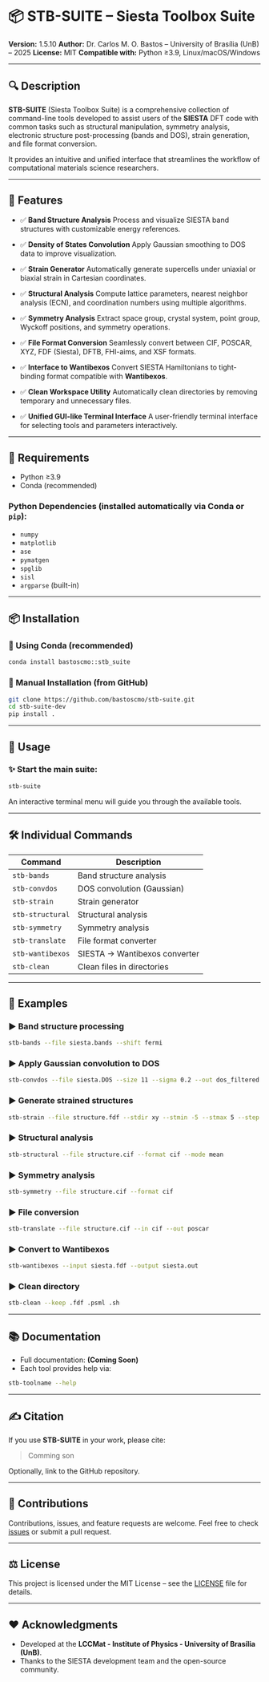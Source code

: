 
# 📦 STB-SUITE – Siesta Toolbox Suite

**Version:** 1.5.10
**Author:** Dr. Carlos M. O. Bastos – University of Brasília (UnB) – 2025
**License:** MIT
**Compatible with:** Python ≥3.9, Linux/macOS/Windows

---

## 🔍 Description

**STB-SUITE** (Siesta Toolbox Suite) is a comprehensive collection of command-line tools developed to assist users of the **SIESTA** DFT code with common tasks such as structural manipulation, symmetry analysis, electronic structure post-processing (bands and DOS), strain generation, and file format conversion.

It provides an intuitive and unified interface that streamlines the workflow of computational materials science researchers.

---

## 🚀 Features

- ✅ **Band Structure Analysis**
  Process and visualize SIESTA band structures with customizable energy references.

- ✅ **Density of States Convolution**
  Apply Gaussian smoothing to DOS data to improve visualization.

- ✅ **Strain Generator**
  Automatically generate supercells under uniaxial or biaxial strain in Cartesian coordinates.

- ✅ **Structural Analysis**
  Compute lattice parameters, nearest neighbor analysis (ECN), and coordination numbers using multiple algorithms.

- ✅ **Symmetry Analysis**
  Extract space group, crystal system, point group, Wyckoff positions, and symmetry operations.

- ✅ **File Format Conversion**
  Seamlessly convert between CIF, POSCAR, XYZ, FDF (Siesta), DFTB, FHI-aims, and XSF formats.

- ✅ **Interface to Wantibexos**
  Convert SIESTA Hamiltonians to tight-binding format compatible with **Wantibexos**.

- ✅ **Clean Workspace Utility**
  Automatically clean directories by removing temporary and unnecessary files.

- ✅ **Unified GUI-like Terminal Interface**
  A user-friendly terminal interface for selecting tools and parameters interactively.

---

## 🧠 Requirements

- Python ≥3.9
- Conda (recommended)

### Python Dependencies (installed automatically via Conda or `pip`):
- `numpy`
- `matplotlib`
- `ase`
- `pymatgen`
- `spglib`
- `sisl`
- `argparse` (built-in)

---

## 📦 Installation

### 🔸 Using Conda (recommended)
```bash
conda install bastoscmo::stb_suite
```

### 🔸 Manual Installation (from GitHub)
```bash
git clone https://github.com/bastoscmo/stb-suite.git
cd stb-suite-dev
pip install .
```

---

## 🔧 Usage

### ✨ Start the main suite:
```bash
stb-suite
```

An interactive terminal menu will guide you through the available tools.

---

## 🛠️ Individual Commands

| Command                  | Description                          |
|--------------------------|--------------------------------------|
| `stb-bands`              | Band structure analysis             |
| `stb-convdos`            | DOS convolution (Gaussian)          |
| `stb-strain`             | Strain generator                    |
| `stb-structural`         | Structural analysis                 |
| `stb-symmetry`           | Symmetry analysis                   |
| `stb-translate`          | File format converter               |
| `stb-wantibexos`         | SIESTA → Wantibexos converter       |
| `stb-clean`              | Clean files in directories          |

---

## 📑 Examples

### ▶️ Band structure processing
```bash
stb-bands --file siesta.bands --shift fermi
```

### ▶️ Apply Gaussian convolution to DOS
```bash
stb-convdos --file siesta.DOS --size 11 --sigma 0.2 --out dos_filtered.dat
```

### ▶️ Generate strained structures
```bash
stb-strain --file structure.fdf --stdir xy --stmin -5 --stmax 5 --step 1
```

### ▶️ Structural analysis
```bash
stb-structural --file structure.cif --format cif --mode mean
```

### ▶️ Symmetry analysis
```bash
stb-symmetry --file structure.cif --format cif
```

### ▶️ File conversion
```bash
stb-translate --file structure.cif --in cif --out poscar
```

### ▶️ Convert to Wantibexos
```bash
stb-wantibexos --input siesta.fdf --output siesta.out
```

### ▶️ Clean directory
```bash
stb-clean --keep .fdf .psml .sh
```

---

## 📚 Documentation

- Full documentation: **(Coming Soon)**
- Each tool provides help via:
```bash
stb-toolname --help
```

---

## ✍️ Citation

If you use **STB-SUITE** in your work, please cite:

> Comming son

Optionally, link to the GitHub repository.

---

## 🤝 Contributions

Contributions, issues, and feature requests are welcome. Feel free to check [issues](https://github.com/username/stb-suite/issues) or submit a pull request.

---

## ⚖️ License

This project is licensed under the MIT License – see the [LICENSE](LICENSE) file for details.

---

## ❤️ Acknowledgments

- Developed at the **LCCMat - Institute of Physics - University of Brasília (UnB)**.
- Thanks to the SIESTA development team and the open-source community.
